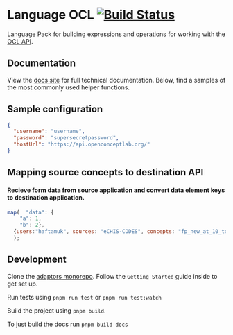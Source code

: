 # Language OCL [![Build Status](https://travis-ci.org/OpenFn/language-ocl.svg?branch=main)](https://travis-ci.org/OpenFn/language-ocl)

Language Pack for building expressions and operations for working with the
[OCL API](http://ocl.github.io/ocl-docs/master/en/developer/html/ocl_developer_manual.html).

## Documentation

View the [docs site](https://openfn.github.io/language-ocl/) for full technical
documentation. Below, find a samples of the most commonly used helper functions.

## Sample configuration

```json
{
  "username": "username",
  "password": "supersecretpassword",
  "hostUrl": "https://api.openconceptlab.org/"
}
```

## Mapping source concepts to destination API

#### Recieve form data from source application and convert data element keys to destination application.

```js
map(  "data": {
    "a": 1,
    "b": 2},
  {users:"haftamuk", sources: "eCHIS-CODES", concepts: "fp_new_at_10_to_14" }
  );
```

## Development

Clone the [adaptors monorepo](https://github.com/OpenFn/adaptors). Follow the
`Getting Started` guide inside to get set up.

Run tests using `pnpm run test` or `pnpm run test:watch`

Build the project using `pnpm build`.

To just build the docs run `pnpm build docs`
